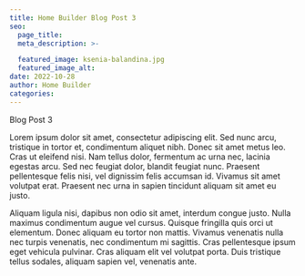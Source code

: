 ```yaml
---
title: Home Builder Blog Post 3
seo:
  page_title: 
  meta_description: >-

  featured_image: ksenia-balandina.jpg
  featured_image_alt:
date: 2022-10-28
author: Home Builder
categories:
---
```


Blog Post 3

Lorem ipsum dolor sit amet, consectetur adipiscing elit. Sed nunc arcu, tristique in tortor et, condimentum aliquet nibh. Donec sit amet metus leo. Cras ut eleifend nisi. Nam tellus dolor, fermentum ac urna nec, lacinia egestas arcu. Sed nec feugiat dolor, blandit feugiat nunc. Praesent pellentesque felis nisi, vel dignissim felis accumsan id. Vivamus sit amet volutpat erat. Praesent nec urna in sapien tincidunt aliquam sit amet eu justo.

Aliquam ligula nisi, dapibus non odio sit amet, interdum congue justo. Nulla maximus condimentum augue vel cursus. Quisque fringilla quis orci ut elementum. Donec aliquam eu tortor non mattis. Vivamus venenatis nulla nec turpis venenatis, nec condimentum mi sagittis. Cras pellentesque ipsum eget vehicula pulvinar. Cras aliquam elit vel volutpat porta. Duis tristique tellus sodales, aliquam sapien vel, venenatis ante.